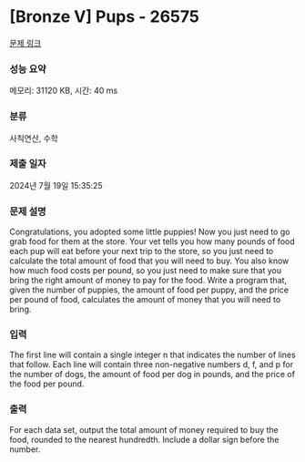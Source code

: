 # [Bronze V] Pups - 26575 

[문제 링크](https://www.acmicpc.net/problem/26575) 

### 성능 요약

메모리: 31120 KB, 시간: 40 ms

### 분류

사칙연산, 수학

### 제출 일자

2024년 7월 19일 15:35:25

### 문제 설명

<p>Congratulations, you adopted some little puppies! Now you just need to go grab food for them at the store. Your vet tells you how many pounds of food each pup will eat before your next trip to the store, so you just need to calculate the total amount of food that you will need to buy. You also know how much food costs per pound, so you just need to make sure that you bring the right amount of money to pay for the food. Write a program that, given the number of puppies, the amount of food per puppy, and the price per pound of food, calculates the amount of money that you will need to bring.</p>

### 입력 

 <p>The first line will contain a single integer n that indicates the number of lines that follow. Each line will contain three non-negative numbers d, f, and p for the number of dogs, the amount of food per dog in pounds, and the price of the food per pound.</p>

### 출력 

 <p>For each data set, output the total amount of money required to buy the food, rounded to the nearest hundredth. Include a dollar sign before the number.</p>

